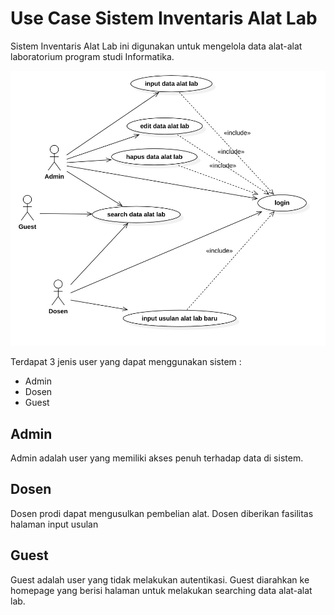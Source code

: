 # Use Case Sistem Inventaris Alat Lab

Sistem Inventaris Alat Lab ini digunakan untuk mengelola data alat-alat laboratorium program studi Informatika.

![use case diagram](https://raw.githubusercontent.com/ardhiesta/inventaris-lab/main/docs/imgs/UseCaseDiagram.jpg)

Terdapat 3 jenis user yang dapat menggunakan sistem :
- Admin
- Dosen
- Guest

## Admin 
Admin adalah user yang memiliki akses penuh terhadap data di sistem.

## Dosen
Dosen prodi dapat mengusulkan pembelian alat. Dosen diberikan fasilitas halaman input usulan 

## Guest
Guest adalah user yang tidak melakukan autentikasi. Guest diarahkan ke homepage yang berisi halaman untuk melakukan searching data alat-alat lab.